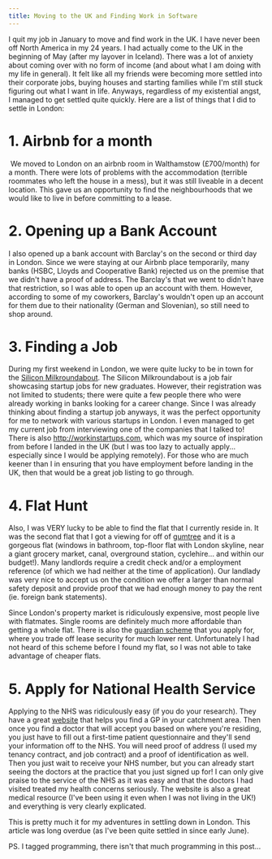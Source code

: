 ```yaml
---
title: Moving to the UK and Finding Work in Software
---
```

I quit my job in January to move and find work in the UK. I have never been off North America in my 24 years. I had actually come to the UK in the beginning of May (after my layover in Iceland). There was a lot of anxiety about coming over with no form of income (and about what I am doing with my life in general). It felt like all my friends were becoming more settled into their corporate jobs, buying houses and starting families while I'm still stuck figuring out what I want in life. Anyways, regardless of my existential angst, I managed to get settled quite quickly. Here are a list of things that I did to settle in London:

<!--more-->
<h1>1. Airbnb for a month</h1>
&nbsp;We moved to London on an airbnb room in Walthamstow (£700/month) for a month. There were lots of problems with the accommodation (terrible roommates who left the house in a mess), but it was still liveable in a decent location. This gave us an opportunity to find the neighbourhoods that we would like to live in before committing to a lease.
<h1>2. Opening up a Bank Account</h1>
I also opened up a bank account with Barclay's on the second or third day in London. Since we were staying at our Airbnb place temporarily, many banks (HSBC, Lloyds and Cooperative Bank) rejected us on the premise that we didn't have a proof of address. The Barclay's that we went to didn't have that restriction, so I was able to open up an account with them. However, according to some of my coworkers, Barclay's wouldn't open up an account for them due to their nationality (German and Slovenian), so still need to shop around.
<h1>3. Finding a Job</h1>
During my first weekend in London, we were quite lucky to be in town for the <a href="https://www.siliconmilkroundabout.com">Silicon Milkroundabout</a>. The Silicon Milkroundabout is a job fair showcasing startup jobs for new graduates. However, their registration was not limited to students; there were quite a few people there who were already working in banks looking for a career change. Since I was already thinking about finding a startup job anyways, it was the perfect opportunity for me to network with various startups in London. I even managed to get my current job from interviewing one of the companies that I talked to! There is also <a href="http://workinstartups.com">http://workinstartups.com</a>, which was my source of inspiration from before I landed in the UK (but I was too lazy to actually apply... especially since I would be applying remotely). For those who are much keener than I in ensuring that you have employment before landing in the UK, then that would be a great job listing to go through.
<h1>4. Flat Hunt</h1>
Also, I was VERY lucky to be able to find the flat that I currently reside in. It was the second flat that I got a viewing for off of <a href="http://www.gumtree.com/london">gumtree</a> and it is a gorgeous flat (windows in bathroom, top-floor flat with London skyline, near a giant grocery market, canal, overground station, cyclehire... and within our budget!). Many landlords require a credit check and/or a employment reference (of which we had neither at the time of application). Our landlady was very nice to accept us on the condition we offer a larger than normal safety deposit and provide proof that we had enough money to pay the rent (ie. foreign bank statements).

Since London's property market is ridiculously expensive, most people live with flatmates. Single rooms are definitely much more affordable than getting a whole flat. There is also the <a href="http://uk.cameloteurope.com/9/0/how-it-works/property-guardianship-how-it-works.html">guardian scheme</a> that you apply for, where you trade off lease security for much lower rent. Unfortunately I had not heard of this scheme before I found my flat, so I was not able to take advantage of cheaper flats.
<h1>5. Apply for National Health Service</h1>
Applying to the NHS was ridiculously easy (if you do your research). They have a great <a href="http://www.nhs.uk/Service-Search/GP/LocationSearch/4">website</a> that helps you find a GP in your catchment area. Then once you find a doctor that will accept you based on where you're residing, you just have to fill out a first-time patient questionnaire and they'll send your information off to the NHS. You will need proof of address (I used my tenancy contract, and job contract) and a proof of identification as well. Then you just wait to receive your NHS number, but you can already start seeing the doctors at the practice that you just signed up for! I can only give praise to the service of the NHS as it was easy and that the doctors I had visited treated my health concerns seriously. The website is also a great medical resource (I've been using it even when I was not living in the UK!) and everything is very clearly explicated.

This is pretty much it for my adventures in settling down in London. This article was long overdue (as I've been quite settled in since early June).

PS. I tagged programming, there isn't that much programming in this post...


